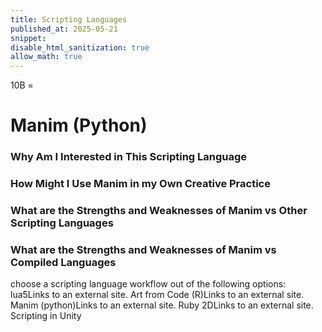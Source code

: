 ```yaml
---
title: Scripting Languages
published_at: 2025-05-21
snippet:
disable_html_sanitization: true
allow_math: true
---
```

10B = 
# Manim (Python)
### Why Am I Interested in This Scripting Language


### How Might I Use Manim in my Own Creative Practice


### What are the Strengths and Weaknesses of Manim vs Other Scripting Languages

### What are the Strengths and Weaknesses of Manim vs Compiled Languages




choose a scripting language workflow out of the following options:
lua5Links to an external site.
Art from Code (R)Links to an external site.
Manim (python)Links to an external site.
Ruby 2DLinks to an external site.
Scripting in Unity
